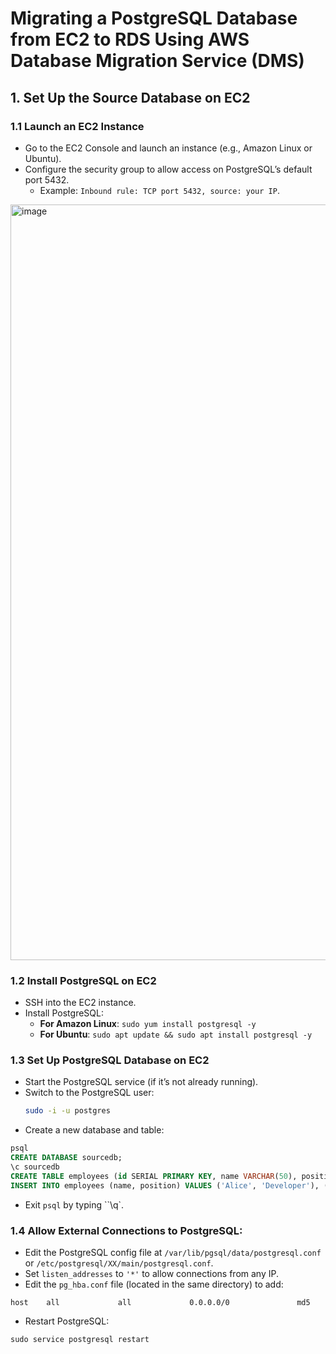 # **Migrating a PostgreSQL Database from EC2 to RDS Using AWS Database Migration Service (DMS)**


## 1. Set Up the Source Database on EC2

### 1.1 Launch an EC2 Instance
- Go to the EC2 Console and launch an instance (e.g., Amazon Linux or Ubuntu).
- Configure the security group to allow access on PostgreSQL’s default port 5432.
  - Example: `Inbound rule: TCP port 5432, source: your IP`.
 
<img width="1209" alt="image" src="https://github.com/user-attachments/assets/77d551da-6ea1-4316-86a9-80a0bcc94090">


### 1.2 Install PostgreSQL on EC2
- SSH into the EC2 instance.
- Install PostgreSQL:
  - **For Amazon Linux**: `sudo yum install postgresql -y`
  - **For Ubuntu**: `sudo apt update && sudo apt install postgresql -y`

### 1.3 Set Up PostgreSQL Database on EC2
- Start the PostgreSQL service (if it’s not already running).
- Switch to the PostgreSQL user:
  ```bash
  sudo -i -u postgres
  ```
- Create a new database and table:

```sql
psql
CREATE DATABASE sourcedb;
\c sourcedb
CREATE TABLE employees (id SERIAL PRIMARY KEY, name VARCHAR(50), position VARCHAR(50));
INSERT INTO employees (name, position) VALUES ('Alice', 'Developer'), ('Bob', 'Manager');
```
- Exit `psql` by typing ``\q`.

### 1.4 Allow External Connections to PostgreSQL:
- Edit the PostgreSQL config file at `/var/lib/pgsql/data/postgresql.conf` or `/etc/postgresql/XX/main/postgresql.conf`.
- Set `listen_addresses` to `'*'` to allow connections from any IP.
- Edit the `pg_hba.conf` file (located in the same directory) to add:

```text
host    all             all             0.0.0.0/0               md5
```

- Restart PostgreSQL:

```sql
sudo service postgresql restart
```

